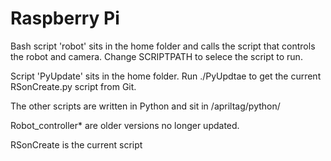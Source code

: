 # Raspberry Pi

Bash script 'robot' sits in the home folder and calls the script that controls the robot and camera.
Change SCRIPTPATH to selece the script to run.

Script 'PyUpdate' sits in the home folder. Run ./PyUpdtae to get the current RSonCreate.py script from Git.

The other scripts are written in Python and sit in /apriltag/python/     

Robot_controller* are older versions no longer updated.

RSonCreate is the current script

